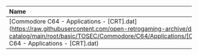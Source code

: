 |Name|Size|
|:---|---:|
|[Commodore C64 - Applications - [CRT].dat](https://raw.githubusercontent.com/open-retrogaming-archive/dat-catalog/main/root/basic/TOSEC/Commodore/C64/Applications/[CRT]/Commodore C64 - Applications - [CRT].dat)|89858|
